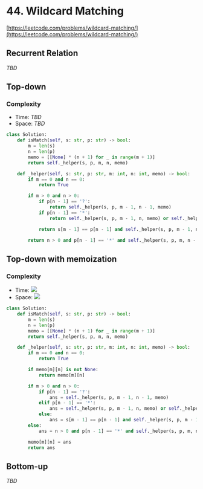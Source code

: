 # 44. Wildcard Matching
[https://leetcode.com/problems/wildcard-matching/](https://leetcode.com/problems/wildcard-matching/)

## Recurrent Relation
_TBD_

## Top-down
### Complexity
- Time: _TBD_
- Space: _TBD_

```python
class Solution:
    def isMatch(self, s: str, p: str) -> bool:
        m = len(s)
        n = len(p)
        memo = [[None] * (n + 1) for _ in range(m + 1)]
        return self._helper(s, p, m, n, memo)

    def _helper(self, s: str, p: str, m: int, n: int, memo) -> bool:
        if m == 0 and n == 0:
            return True

        if m > 0 and n > 0:
            if p[n - 1] == '?':
                return self._helper(s, p, m - 1, n - 1, memo)
            if p[n - 1] == '*':
                return self._helper(s, p, m - 1, n, memo) or self._helper(s, p, m, n - 1, memo)

            return s[m - 1] == p[n - 1] and self._helper(s, p, m - 1, n - 1, memo)

        return n > 0 and p[n - 1] == '*' and self._helper(s, p, m, n - 1, memo)
```

## Top-down with memoization
### Complexity
- Time:  <img src="https://render.githubusercontent.com/render/math?math=\mathcal{O}(m\times n)">
- Space: <img src="https://render.githubusercontent.com/render/math?math=\mathcal{O}(m\times n)">

```python
class Solution:
    def isMatch(self, s: str, p: str) -> bool:
        m = len(s)
        n = len(p)
        memo = [[None] * (n + 1) for _ in range(m + 1)]
        return self._helper(s, p, m, n, memo)

    def _helper(self, s: str, p: str, m: int, n: int, memo) -> bool:
        if m == 0 and n == 0:
            return True

        if memo[m][n] is not None:
            return memo[m][n]

        if m > 0 and n > 0:
            if p[n - 1] == '?':
                ans = self._helper(s, p, m - 1, n - 1, memo)
            elif p[n - 1] == '*':
                ans = self._helper(s, p, m - 1, n, memo) or self._helper(s, p, m, n - 1, memo)
            else:
                ans = s[m - 1] == p[n - 1] and self._helper(s, p, m - 1, n - 1, memo)
        else:
            ans = n > 0 and p[n - 1] == '*' and self._helper(s, p, m, n - 1, memo)

        memo[m][n] = ans
        return ans
```

## Bottom-up
_TBD_
